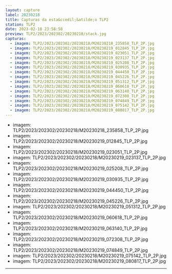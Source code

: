 ```yaml
---
layout: capture
label: 20230218
title: Capturas da esta&ccedil;&atilde;o TLP2
station: TLP2
date: 2023-02-18 23:58:58
preview: TLP2/2023/202302/20230218/stack.jpg
capturas:
  - imagem: TLP2/2023/202302/20230218/M20230218_235858_TLP_2P.jpg
  - imagem: TLP2/2023/202302/20230218/M20230219_012845_TLP_2P.jpg
  - imagem: TLP2/2023/202302/20230218/M20230219_023051_TLP_2P.jpg
  - imagem: TLP2/2023/202302/20230218/M20230219_023137_TLP_2P.jpg
  - imagem: TLP2/2023/202302/20230218/M20230219_025208_TLP_2P.jpg
  - imagem: TLP2/2023/202302/20230218/M20230219_030935_TLP_2P.jpg
  - imagem: TLP2/2023/202302/20230218/M20230219_044450_TLP_2P.jpg
  - imagem: TLP2/2023/202302/20230218/M20230219_045226_TLP_2P.jpg
  - imagem: TLP2/2023/202302/20230218/M20230219_051312_TLP_2P.jpg
  - imagem: TLP2/2023/202302/20230218/M20230219_060618_TLP_2P.jpg
  - imagem: TLP2/2023/202302/20230218/M20230219_063140_TLP_2P.jpg
  - imagem: TLP2/2023/202302/20230218/M20230219_072308_TLP_2P.jpg
  - imagem: TLP2/2023/202302/20230218/M20230219_074849_TLP_2P.jpg
  - imagem: TLP2/2023/202302/20230218/M20230219_075142_TLP_2P.jpg
  - imagem: TLP2/2023/202302/20230218/M20230219_080817_TLP_2P.jpg
---
```

  - imagem: TLP2/2023/202302/20230218/M20230218_235858_TLP_2P.jpg
  - imagem: TLP2/2023/202302/20230218/M20230219_012845_TLP_2P.jpg
  - imagem: TLP2/2023/202302/20230218/M20230219_023051_TLP_2P.jpg
  - imagem: TLP2/2023/202302/20230218/M20230219_023137_TLP_2P.jpg
  - imagem: TLP2/2023/202302/20230218/M20230219_025208_TLP_2P.jpg
  - imagem: TLP2/2023/202302/20230218/M20230219_030935_TLP_2P.jpg
  - imagem: TLP2/2023/202302/20230218/M20230219_044450_TLP_2P.jpg
  - imagem: TLP2/2023/202302/20230218/M20230219_045226_TLP_2P.jpg
  - imagem: TLP2/2023/202302/20230218/M20230219_051312_TLP_2P.jpg
  - imagem: TLP2/2023/202302/20230218/M20230219_060618_TLP_2P.jpg
  - imagem: TLP2/2023/202302/20230218/M20230219_063140_TLP_2P.jpg
  - imagem: TLP2/2023/202302/20230218/M20230219_072308_TLP_2P.jpg
  - imagem: TLP2/2023/202302/20230218/M20230219_074849_TLP_2P.jpg
  - imagem: TLP2/2023/202302/20230218/M20230219_075142_TLP_2P.jpg
  - imagem: TLP2/2023/202302/20230218/M20230219_080817_TLP_2P.jpg
---
